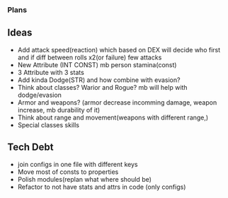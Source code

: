 ### Plans

## Ideas

- Add attack speed(reaction) which based on DEX will decide who first and if diff between rolls x2(or failure) few attacks
- New Attribute (INT CONST) mb person stamina(const)
- 3 Attribute with 3 stats
- Add kinda Dodge(STR) and how combine with evasion?
- Think about classes? Warior and Rogue? mb will help with dodge/evasion
- Armor and weapons? (armor decrease incomming damage, weapon increase, mb durability of it)
- Think about range and movement(weapons with different range,)
- Special classes skills

## Tech Debt

- join configs in one file with different keys
- Move most of consts to properties
- Polish modules(replan what where should be)
- Refactor to not have stats and attrs in code (only configs)
